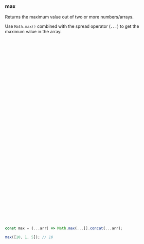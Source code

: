 ### max

Returns the maximum value out of two or more numbers/arrays.

Use `Math.max()` combined with the spread operator (`...`) to get the maximum value in the array.

```js












































const max = (...arr) => Math.max(...[].concat(...arr);
```

```js
max([10, 1, 5]); // 10
```
